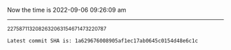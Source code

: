 Now the time is 2022-09-06 09:26:09 am

---

<small>2275871132082632063154671473220787</small>

```txt
Latest commit SHA is: 1a629676008905af1ec17ab0645c0154d48e6c1c
```
